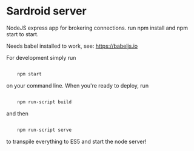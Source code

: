# Sardroid server

NodeJS express app for brokering connections. run npm install and npm start to start.

Needs babel installed to work, see: https://babeljs.io

For development simply run

```sh

    npm start

```

on your command line. When you're ready to deploy, run

```sh

    npm run-script build

```

and then

```sh

    npm run-script serve

```

to transpile everything to ES5 and start the node server!

